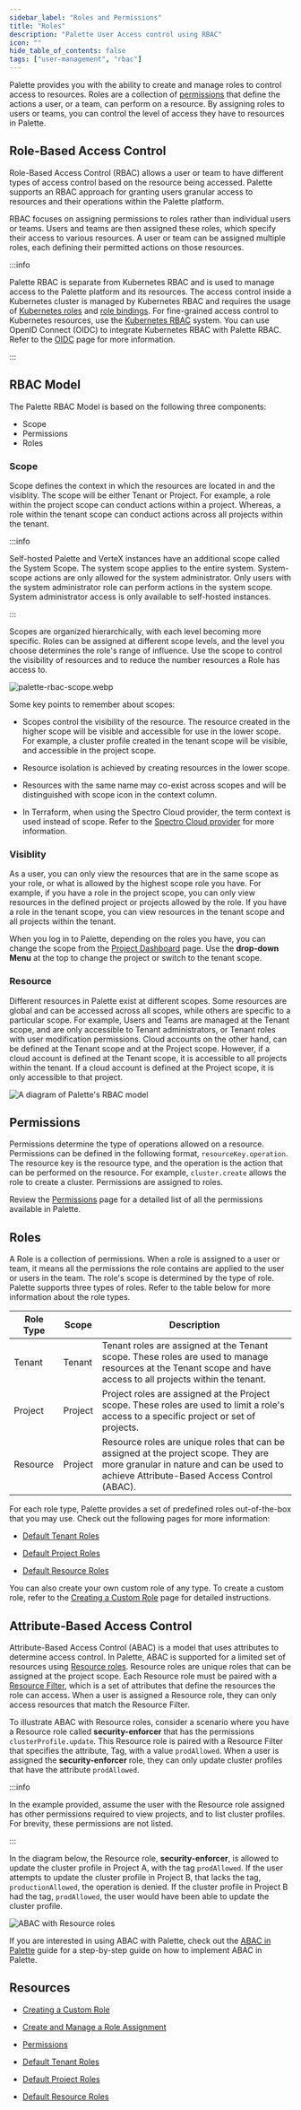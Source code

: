 ```yaml
---
sidebar_label: "Roles and Permissions"
title: "Roles"
description: "Palette User Access control using RBAC"
icon: ""
hide_table_of_contents: false
tags: ["user-management", "rbac"]
---
```


Palette provides you with the ability to create and manage roles to control access to resources. Roles are a collection
of [permissions](./permissions.md) that define the actions a user, or a team, can perform on a resource. By assigning
roles to users or teams, you can control the level of access they have to resources in Palette.

## Role-Based Access Control

Role-Based Access Control (RBAC) allows a user or team to have different types of access control based on the resource
being accessed. Palette supports an RBAC approach for granting users granular access to resources and their operations
within the Palette platform.

RBAC focuses on assigning permissions to roles rather than individual users or teams. Users and teams are then assigned
these roles, which specify their access to various resources. A user or team can be assigned multiple roles, each
defining their permitted actions on those resources.

:::info

Palette RBAC is separate from Kubernetes RBAC and is used to manage access to the Palette platform and its resources.
The access control inside a Kubernetes cluster is managed by Kubernetes RBAC and requires the usage of
[Kubernetes roles](https://kubernetes.io/docs/reference/access-authn-authz/rbac/#role-and-clusterrole) and
[role bindings](https://kubernetes.io/docs/reference/access-authn-authz/rbac/#default-roles-and-role-bindings). For
fine-grained access control to Kubernetes resources, use the
[Kubernetes RBAC](https://kubernetes.io/docs/reference/access-authn-authz/rbac/) system. You can use OpenID Connect
(OIDC) to integrate Kubernetes RBAC with Palette RBAC. Refer to the [OIDC](../saml-sso/saml-sso.md) page for more
information.

:::

## RBAC Model

The Palette RBAC Model is based on the following three components:

- Scope
- Permissions
- Roles

### Scope

Scope defines the context in which the resources are located in and the visiblity. The scope will be either Tenant or
Project. For example, a role within the project scope can conduct actions within a project. Whereas, a role within the
tenant scope can conduct actions across all projects within the tenant.

:::info

Self-hosted Palette and VerteX instances have an additional scope called the System Scope. The system scope applies to
the entire system. System-scope actions are only allowed for the system administrator. Only users with the system
administrator role can perform actions in the system scope. System administrator access is only available to self-hosted
instances.

:::

Scopes are organized hierarchically, with each level becoming more specific. Roles can be assigned at different scope
levels, and the level you choose determines the role's range of influence. Use the scope to control the visibility of
resources and to reduce the number resources a Role has access to.

![palette-rbac-scope.webp](/user-management_palette-rbac_palette-rbac_scope-overview.webp)

Some key points to remember about scopes:

- Scopes control the visibility of the resource. The resource created in the higher scope will be visible and accessible
  for use in the lower scope. For example, a cluster profile created in the tenant scope will be visible, and accessible
  in the project scope.

- Resource isolation is achieved by creating resources in the lower scope.

- Resources with the same name may co-exist across scopes and will be distinguished with scope icon in the context
  column.

- In Terraform, when using the Spectro Cloud provider, the term context is used instead of scope. Refer to the
  [Spectro Cloud provider](https://registry.terraform.io/providers/spectrocloud/spectrocloud/latest/docs) for more
  information.

### Visiblity

As a user, you can only view the resources that are in the same scope as your role, or what is allowed by the highest
scope role you have. For example, if you have a role in the project scope, you can only view resources in the defined
project or projects allowed by the role. If you have a role in the tenant scope, you can view resources in the tenant
scope and all projects within the tenant.

When you log in to Palette, depending on the roles you have, you can change the scope from the
[Project Dashboard](../../introduction/dashboard.md) page. Use the **drop-down Menu** at the top to change the project
or switch to the tenant scope.

### Resource

Different resources in Palette exist at different scopes. Some resources are global and can be accessed across all
scopes, while others are specific to a particular scope. For example, Users and Teams are managed at the Tenant scope,
and are only accessible to Tenant administrators, or Tenant roles with user modification permissions. Cloud accounts on
the other hand, can be defined at the Tenant scope and at the Project scope. However, if a cloud account is defined at
the Tenant scope, it is accessible to all projects within the tenant. If a cloud account is defined at the Project
scope, it is only accessible to that project.

![A diagram of Palette's RBAC model](/user-management_palette-rback_palette-rbac-model.webp)

## Permissions

Permissions determine the type of operations allowed on a resource. Permissions can be defined in the following format,
`resourceKey.operation`. The resource key is the resource type, and the operation is the action that can be performed on
the resource. For example, `cluster.create` allows the role to create a cluster. Permissions are assigned to roles.

Review the [Permissions](permissions.md) page for a detailed list of all the permissions available in Palette.

## Roles

A Role is a collection of permissions. When a role is assigned to a user or team, it means all the permissions the role
contains are applied to the user or users in the team. The role's scope is determined by the type of role. Palette
supports three types of roles. Refer to the table below for more information about the role types.

| Role Type | Scope   | Description                                                                                                                                                                   |
| --------- | ------- | ----------------------------------------------------------------------------------------------------------------------------------------------------------------------------- |
| Tenant    | Tenant  | Tenant roles are assigned at the Tenant scope. These roles are used to manage resources at the Tenant scope and have access to all projects within the tenant.                |
| Project   | Project | Project roles are assigned at the Project scope. These roles are used to limit a role's access to a specific project or set of projects.                                      |
| Resource  | Project | Resource roles are unique roles that can be assigned at the project scope. They are more granular in nature and can be used to achieve Attribute-Based Access Control (ABAC). |

For each role type, Palette provides a set of predefined roles out-of-the-box that you may use. Check out the following
pages for more information:

- [Default Tenant Roles](./tenant-scope-roles-permissions.md)

- [Default Project Roles](./project-scope-roles-permissions.md)

- [Default Resource Roles](./resource-scope-roles-permissions.md)

You can also create your own custom role of any type. To create a custom role, refer to the
[Creating a Custom Role](./create-custom-role.md) page for detailed instructions.

## Attribute-Based Access Control

Attribute-Based Access Control (ABAC) is a model that uses attributes to determine access control. In Palette, ABAC is
supported for a limited set of resources using [Resource roles](./resource-scope-roles-permissions.md). Resource roles
are unique roles that can be assigned at the project scope. Each Resource role must be paired with a
[Resource Filter](../../tenant-settings/filters.md), which is a set of attributes that define the resources the role can
access. When a user is assigned a Resource role, they can only access resources that match the Resource Filter.

To illustrate ABAC with Resource roles, consider a scenario where you have a Resource role called **security-enforcer**
that has the permissions `clusterProfile.update`. This Resource role is paired with a Resource Filter that specifies the
attribute, Tag, with a value `prodAllowed`. When a user is assigned the **security-enforcer** role, they can only update
cluster profiles that have the attribute `prodAllowed`.

:::info

In the example provided, assume the user with the Resource role assigned has other permissions required to view
projects, and to list cluster profiles. For brevity, these permissions are not listed.

:::

In the diagram below, the Resource role, **security-enforcer**, is allowed to update the cluster profile in Project A,
with the tag `prodAllowed`. If the user attempts to update the cluster profile in Project B, that lacks the tag,
`productionAllowed`, the operation is denied. If the cluster profile in Project B had the tag, `prodAllowed`, the user
would have been able to update the cluster profile.

![ABAC with Resource roles](/user-management_palette-rback_abac_example.webp)

If you are interested in using ABAC with Palette, check out the [ABAC in Palette](implement-abac.md) guide for a
step-by-step guide on how to implement ABAC in Palette.

## Resources

- [Creating a Custom Role](./create-custom-role.md)

- [Create and Manage a Role Assignment](./assign-a-role.md)

- [Permissions](permissions.md)

- [Default Tenant Roles](./tenant-scope-roles-permissions.md)

- [Default Project Roles](./project-scope-roles-permissions.md)

- [Default Resource Roles](./resource-scope-roles-permissions.md)
